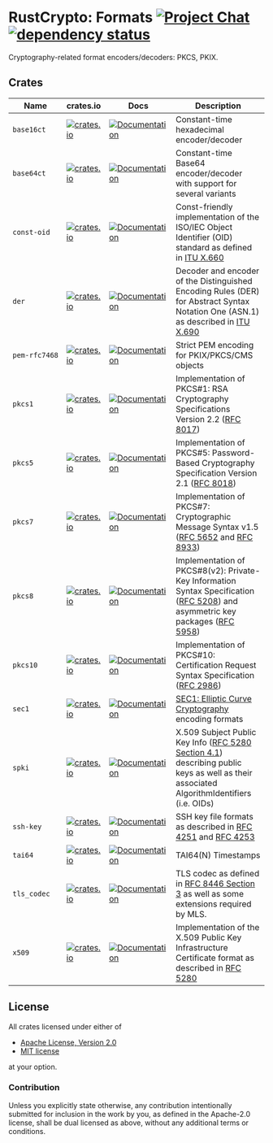# RustCrypto: Formats [![Project Chat][chat-image]][chat-link] [![dependency status][deps-image]][deps-link]

Cryptography-related format encoders/decoders: PKCS, PKIX.

## Crates

| Name          | crates.io                                                                                             | Docs                                                                                   | Description                                                                                                                                |
|---------------|-------------------------------------------------------------------------------------------------------|----------------------------------------------------------------------------------------|--------------------------------------------------------------------------------------------------------------------------------------------|
| `base16ct`    | [![crates.io](https://img.shields.io/crates/v/base16ct.svg)](https://crates.io/crates/base16ct)       | [![Documentation](https://docs.rs/base16ct/badge.svg)](https://docs.rs/base16ct)       | Constant-time hexadecimal encoder/decoder                                                                                                  |
| `base64ct`    | [![crates.io](https://img.shields.io/crates/v/base64ct.svg)](https://crates.io/crates/base64ct)       | [![Documentation](https://docs.rs/base64ct/badge.svg)](https://docs.rs/base64ct)       | Constant-time Base64 encoder/decoder with support for several variants                                                                     |
| `const‑oid`   | [![crates.io](https://img.shields.io/crates/v/const-oid.svg)](https://crates.io/crates/const-oid)     | [![Documentation](https://docs.rs/const-oid/badge.svg)](https://docs.rs/const-oid)     | Const-friendly implementation of the ISO/IEC Object Identifier (OID) standard as defined in [ITU X.660]                                    |
| `der`         | [![crates.io](https://img.shields.io/crates/v/der.svg)](https://crates.io/crates/der)                 | [![Documentation](https://docs.rs/der/badge.svg)](https://docs.rs/der)                 | Decoder and encoder of the Distinguished Encoding Rules (DER) for Abstract Syntax Notation One (ASN.1) as described in [ITU X.690]         |
| `pem‑rfc7468` | [![crates.io](https://img.shields.io/crates/v/pem-rfc7468.svg)](https://crates.io/crates/pem-rfc7468) | [![Documentation](https://docs.rs/pem-rfc7468/badge.svg)](https://docs.rs/pem-rfc7468) | Strict PEM encoding for PKIX/PKCS/CMS objects                                                                                              |
| `pkcs1`       | [![crates.io](https://img.shields.io/crates/v/pkcs1.svg)](https://crates.io/crates/pkcs1)             | [![Documentation](https://docs.rs/pkcs1/badge.svg)](https://docs.rs/pkcs1)             | Implementation of PKCS#1: RSA Cryptography Specifications Version 2.2 ([RFC 8017])                                                         |
| `pkcs5`       | [![crates.io](https://img.shields.io/crates/v/pkcs5.svg)](https://crates.io/crates/pkcs5)             | [![Documentation](https://docs.rs/pkcs5/badge.svg)](https://docs.rs/pkcs5)             | Implementation of PKCS#5: Password-Based Cryptography Specification Version 2.1 ([RFC 8018])                                               |
| `pkcs7`       | [![crates.io](https://img.shields.io/crates/v/pkcs7.svg)](https://crates.io/crates/pkcs7)             | [![Documentation](https://docs.rs/pkcs7/badge.svg)](https://docs.rs/pkcs7)             | Implementation of PKCS#7: Cryptographic Message Syntax v1.5 ([RFC 5652] and [RFC 8933])                                                    |
| `pkcs8`       | [![crates.io](https://img.shields.io/crates/v/pkcs8.svg)](https://crates.io/crates/pkcs8)             | [![Documentation](https://docs.rs/pkcs8/badge.svg)](https://docs.rs/pkcs8)             | Implementation of PKCS#8(v2): Private-Key Information Syntax Specification ([RFC 5208]) and asymmetric key packages ([RFC 5958])           |
| `pkcs10`      | [![crates.io](https://img.shields.io/crates/v/pkcs10.svg)](https://crates.io/crates/pkcs10)           | [![Documentation](https://docs.rs/pkcs10/badge.svg)](https://docs.rs/pkcs10)           | Implementation of PKCS#10: Certification Request Syntax Specification ([RFC 2986])                                                         |
| `sec1`        | [![crates.io](https://img.shields.io/crates/v/sec1.svg)](https://crates.io/crates/sec1)               | [![Documentation](https://docs.rs/sec1/badge.svg)](https://docs.rs/sec1)               | [SEC1: Elliptic Curve Cryptography] encoding formats                                                                                       |
| `spki`        | [![crates.io](https://img.shields.io/crates/v/spki.svg)](https://crates.io/crates/spki)               | [![Documentation](https://docs.rs/spki/badge.svg)](https://docs.rs/spki)               | X.509 Subject Public Key Info ([RFC 5280 Section 4.1]) describing public keys as well as their associated AlgorithmIdentifiers (i.e. OIDs) |
| `ssh-key`     | [![crates.io](https://img.shields.io/crates/v/ssh-key.svg)](https://crates.io/crates/ssh-key)         | [![Documentation](https://docs.rs/ssh-key/badge.svg)](https://docs.rs/ssh-key)         | SSH key file formats as described in [RFC 4251] and [RFC 4253]                                                                             |
| `tai64`       | [![crates.io](https://img.shields.io/crates/v/tai64.svg)](https://crates.io/crates/tai64)             | [![Documentation](https://docs.rs/tai64/badge.svg)](https://docs.rs/tai64)             | TAI64(N) Timestamps                                                                                                                        |
| `tls_codec`   | [![crates.io](https://img.shields.io/crates/v/tls_codec.svg)](https://crates.io/crates/tls_codec)     | [![Documentation](https://docs.rs/tls_codec/badge.svg)](https://docs.rs/tls_codec)     | TLS codec as defined in [RFC 8446 Section 3] as well as some extensions required by MLS.                                                   |
| `x509`        | [![crates.io](https://img.shields.io/crates/v/x509.svg)](https://crates.io/crates/x509-cert)          | [![Documentation](https://docs.rs/x509-cert/badge.svg)](https://docs.rs/x509-cert)     | Implementation of the X.509 Public Key Infrastructure Certificate format as described in [RFC 5280]                                        |

## License

All crates licensed under either of

- [Apache License, Version 2.0](http://www.apache.org/licenses/LICENSE-2.0)
- [MIT license](http://opensource.org/licenses/MIT)

at your option.

### Contribution

Unless you explicitly state otherwise, any contribution intentionally submitted
for inclusion in the work by you, as defined in the Apache-2.0 license, shall be
dual licensed as above, without any additional terms or conditions.

[//]: # "badges"
[chat-image]: https://img.shields.io/badge/zulip-join_chat-blue.svg
[chat-link]: https://rustcrypto.zulipchat.com/#narrow/stream/300570-formats
[deps-image]: https://deps.rs/repo/github/RustCrypto/formats/status.svg
[deps-link]: https://deps.rs/repo/github/RustCrypto/formats

[//]: # "links"
[itu x.660]: https://www.itu.int/rec/T-REC-X.660
[itu x.690]: https://www.itu.int/rec/T-REC-X.690
[rfc 2986]: https://datatracker.ietf.org/doc/html/rfc2986
[rfc 4251]: https://datatracker.ietf.org/doc/html/rfc4251
[rfc 4253]: https://datatracker.ietf.org/doc/html/rfc4253
[rfc 5208]: https://datatracker.ietf.org/doc/html/rfc5208
[rfc 5280 section 4.1]: https://datatracker.ietf.org/doc/html/rfc5280#section-4.1
[rfc 5280]: https://datatracker.ietf.org/doc/html/rfc5280
[rfc 5652]: https://datatracker.ietf.org/doc/html/rfc5652
[rfc 5958]: https://datatracker.ietf.org/doc/html/rfc5958
[rfc 8017]: https://datatracker.ietf.org/doc/html/rfc8017
[rfc 8018]: https://datatracker.ietf.org/doc/html/rfc8018
[rfc 8933]: https://datatracker.ietf.org/doc/html/rfc8933
[rfc 8446 section 3]: https://datatracker.ietf.org/doc/html/rfc8446#section-3
[sec1: elliptic curve cryptography]: https://www.secg.org/sec1-v2.pdf
